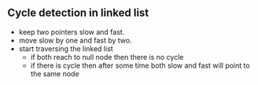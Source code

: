 ## Cycle detection in linked list

- keep two pointers slow and fast.
- move slow by one and fast by two.
- start traversing the linked list
  - if both reach to null node then there is no cycle
  - if there is cycle then after some time both slow and fast will point to the same node
